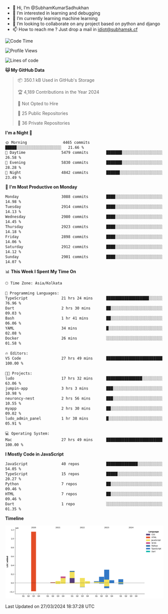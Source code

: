 - 👋 Hi, I’m @SubhamKumarSadhukhan
- 👀 I’m interested in learning and debugging
- 🌱 I’m currently learning machine learning
- 💞️ I’m looking to collaborate on any project based on python and django
- 📫 How to reach me ?
      Just drop a mail in idiot@subhamsk.cf

<!---
SubhamKumarSadhukhan/SubhamKumarSadhukhan is a ✨ special ✨ repository because its `README.md` (this file) appears on your GitHub profile.
You can click the Preview link to take a look at your changes.
--->


<!--START_SECTION:waka-->
![Code Time](http://img.shields.io/badge/Code%20Time-2%2C040%20hrs%2013%20mins-blue)

![Profile Views](http://img.shields.io/badge/Profile%20Views-6-blue)

![Lines of code](https://img.shields.io/badge/From%20Hello%20World%20I%27ve%20Written-2.4%20million%20lines%20of%20code-blue)

**🐱 My GitHub Data** 

> 📦 350.1 kB Used in GitHub's Storage 
 > 
> 🏆 4,189 Contributions in the Year 2024
 > 
> 🚫 Not Opted to Hire
 > 
> 📜 25 Public Repositories 
 > 
> 🔑 36 Private Repositories 
 > 
**I'm a Night 🦉** 

```text
🌞 Morning                4465 commits        █████░░░░░░░░░░░░░░░░░░░░   21.66 % 
🌆 Daytime                5479 commits        ███████░░░░░░░░░░░░░░░░░░   26.58 % 
🌃 Evening                5830 commits        ███████░░░░░░░░░░░░░░░░░░   28.28 % 
🌙 Night                  4842 commits        ██████░░░░░░░░░░░░░░░░░░░   23.49 % 
```
📅 **I'm Most Productive on Monday** 

```text
Monday                   3088 commits        ████░░░░░░░░░░░░░░░░░░░░░   14.98 % 
Tuesday                  2914 commits        ████░░░░░░░░░░░░░░░░░░░░░   14.13 % 
Wednesday                2980 commits        ████░░░░░░░░░░░░░░░░░░░░░   14.45 % 
Thursday                 2923 commits        ████░░░░░░░░░░░░░░░░░░░░░   14.18 % 
Friday                   2898 commits        ████░░░░░░░░░░░░░░░░░░░░░   14.06 % 
Saturday                 2912 commits        ████░░░░░░░░░░░░░░░░░░░░░   14.12 % 
Sunday                   2901 commits        ████░░░░░░░░░░░░░░░░░░░░░   14.07 % 
```


📊 **This Week I Spent My Time On** 

```text
🕑︎ Time Zone: Asia/Kolkata

💬 Programming Languages: 
TypeScript               21 hrs 24 mins      ███████████████████░░░░░░   76.96 % 
Dart                     2 hrs 30 mins       ██░░░░░░░░░░░░░░░░░░░░░░░   09.03 % 
Bash                     1 hr 41 mins        ██░░░░░░░░░░░░░░░░░░░░░░░   06.06 % 
YAML                     34 mins             █░░░░░░░░░░░░░░░░░░░░░░░░   02.08 % 
Docker                   26 mins             ░░░░░░░░░░░░░░░░░░░░░░░░░   01.58 % 

🔥 Editors: 
VS Code                  27 hrs 49 mins      █████████████████████████   100.00 % 

🐱‍💻 Projects: 
ludo                     17 hrs 32 mins      ████████████████░░░░░░░░░   63.06 % 
jumpin-app               3 hrs 3 mins        ███░░░░░░░░░░░░░░░░░░░░░░   10.98 % 
neuroncy-nest            2 hrs 56 mins       ███░░░░░░░░░░░░░░░░░░░░░░   10.55 % 
myapp                    2 hrs 30 mins       ██░░░░░░░░░░░░░░░░░░░░░░░   09.02 % 
ludo_admin_panel         1 hr 38 mins        █░░░░░░░░░░░░░░░░░░░░░░░░   05.91 % 

💻 Operating System: 
Mac                      27 hrs 49 mins      █████████████████████████   100.00 % 
```

**I Mostly Code in JavaScript** 

```text
JavaScript               40 repos            ██████████████░░░░░░░░░░░   54.05 % 
TypeScript               15 repos            █████░░░░░░░░░░░░░░░░░░░░   20.27 % 
Python                   7 repos             ██░░░░░░░░░░░░░░░░░░░░░░░   09.46 % 
HTML                     7 repos             ██░░░░░░░░░░░░░░░░░░░░░░░   09.46 % 
Dart                     1 repo              ░░░░░░░░░░░░░░░░░░░░░░░░░   01.35 % 
```



**Timeline**

![Lines of Code chart](https://raw.githubusercontent.com/SubhamKumarSadhukhan/SubhamKumarSadhukhan/main/assets/bar_graph.png)


 Last Updated on 27/03/2024 18:37:28 UTC
<!--END_SECTION:waka-->
